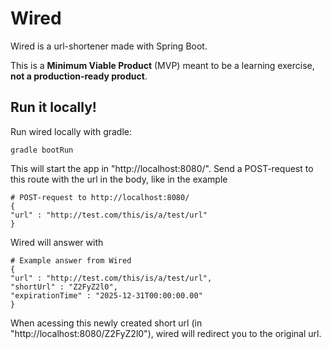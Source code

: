 # Wired
Wired is a url-shortener made with Spring Boot.

This is a **Minimum Viable Product** (MVP) meant to be a learning exercise, **not a production-ready product**.

## Run it locally!
Run wired locally with gradle:
```
gradle bootRun
```

This will start the app in "http://localhost:8080/". Send a POST-request to this route with the url in the body,
like in the example
```
# POST-request to http://localhost:8080/
{
"url" : "http://test.com/this/is/a/test/url"
}
```
Wired will answer with
```
# Example answer from Wired
{
"url" : "http://test.com/this/is/a/test/url",
"shortUrl" : "Z2FyZ2l0",
"expirationTime" : "2025-12-31T00:00:00.00"
}
```
When acessing this newly created short url (in "http://localhost:8080/Z2FyZ2l0"), wired will redirect you to the original url.
